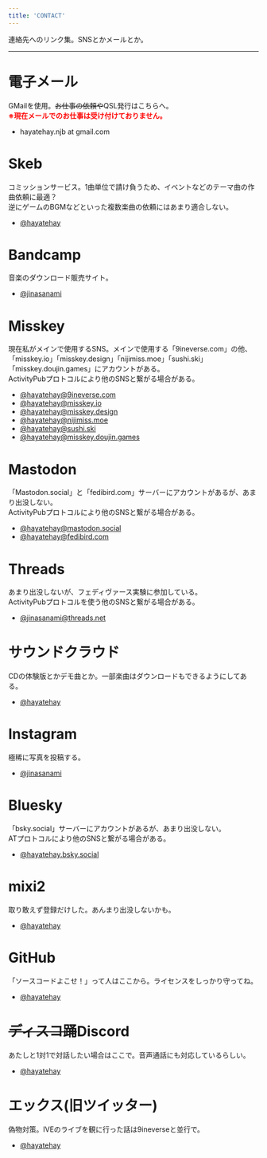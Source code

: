 ```yaml
---
title: 'CONTACT'
---
```


連絡先へのリンク集。SNSとかメールとか。

---

# 電子メール
GMailを使用。<s>お仕事の依頼や</s>QSL発行はこちらへ。<br>
**<font color="#ff0000">※現在メールでのお仕事は受け付けておりません。</font>**
- hayatehay.njb at gmail.com

# Skeb
コミッションサービス。1曲単位で請け負うため、イベントなどのテーマ曲の作曲依頼に最適？<br>
逆にゲームのBGMなどといった複数楽曲の依頼にはあまり適合しない。
- [@hayatehay](https://skeb.jp/@hayatehay)

# Bandcamp
音楽のダウンロード販売サイト。
- [@jinasanami](https://jinasanami.bandcamp.com)

# Misskey
現在私がメインで使用するSNS。メインで使用する「9ineverse.com」の他、「misskey.io」「misskey.design」「nijimiss.moe」「sushi.ski」「misskey.doujin.games」にアカウントがある。<br>
ActivityPubプロトコルにより他のSNSと繋がる場合がある。
- [@hayatehay@9ineverse.com](https://9ineverse.com/@hayatehay)
- [@hayatehay@misskey.io](https://misskey.io/@hayatehay)
- [@hayatehay@misskey.design](https://misskey.design/@hayatehay)
- [@hayatehay@nijimiss.moe](https://nijimiss.moe/@hayatehay)
- [@hayatehay@sushi.ski](https://sushi.ski/@hayatehay)
- [@hayatehay@misskey.doujin.games](https://misskey.doujin.games/@hayatehay)

# Mastodon
「Mastodon.social」と「fedibird.com」サーバーにアカウントがあるが、あまり出没しない。<br>
ActivityPubプロトコルにより他のSNSと繋がる場合がある。
- [@hayatehay@mastodon.social](https://mastodon.social/@hayatehay)
- [@hayatehay@fedibird.com](https://fedibird.com/@hayatehay)

# Threads
あまり出没しないが、フェディヴァース実験に参加している。<br>
ActivityPubプロトコルを使う他のSNSと繋がる場合がある。
- [@jinasanami@threads.net](https://www.threads.net/@jinasanami)

# サウンドクラウド
CDの体験版とかデモ曲とか。一部楽曲はダウンロードもできるようにしてある。
- [@hayatehay](https://soundcloud.com/hayatehay)

# Instagram
極稀に写真を投稿する。
- [@jinasanami](https://www.instagram.com/jinasanami)

# Bluesky
「bsky.social」サーバーにアカウントがあるが、あまり出没しない。<br>
ATプロトコルにより他のSNSと繋がる場合がある。
- [@hayatehay.bsky.social](https://bsky.app/profile/hayatehay.bsky.social)

# mixi2
取り敢えず登録だけした。あんまり出没しないかも。
- [@hayatehay](https://mixi.social/@hayatehay)

# GitHub
「ソースコードよこせ！」って人はここから。ライセンスをしっかり守ってね。
- [@hayatehay](https://github.com/hayatehay)

# <s>ディスコ踊</s>Discord
あたしと1対1で対話したい場合はここで。音声通話にも対応しているらしい。
- [@hayatehay](https://discordapp.com/users/700138315889901650)

# エックス(旧ツイッター)
偽物対策。IVEのライブを観に行った話は9ineverseと並行で。
- [@hayatehay](https://x.com/hayatehay)
